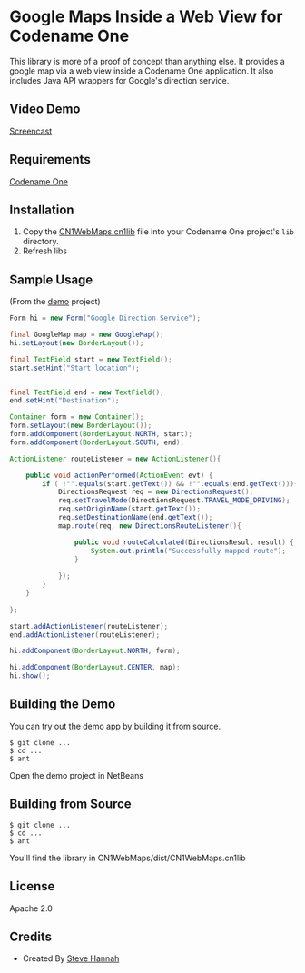 # Google Maps Inside a Web View for Codename One

This library is more of a proof of concept than anything else.  It provides a google map via a web view inside a Codename One application.  It also includes Java API wrappers for Google's direction service.

## Video Demo

[Screencast](https://youtu.be/sRR2tej5LCE)

## Requirements

[Codename One](http://www.codenameone.com)

## Installation

1. Copy the [CN1WebMaps.cn1lib](bin/CN1WebMaps.cn1lib) file into your Codename One project's `lib` directory.
2. Refresh libs

## Sample Usage

(From the [demo](demo) project)

````java
Form hi = new Form("Google Direction Service");

final GoogleMap map = new GoogleMap();
hi.setLayout(new BorderLayout());

final TextField start = new TextField();
start.setHint("Start location");


final TextField end = new TextField();
end.setHint("Destination");

Container form = new Container();
form.setLayout(new BorderLayout());
form.addComponent(BorderLayout.NORTH, start);
form.addComponent(BorderLayout.SOUTH, end);

ActionListener routeListener = new ActionListener(){

    public void actionPerformed(ActionEvent evt) {
        if ( !"".equals(start.getText()) && !"".equals(end.getText())){
            DirectionsRequest req = new DirectionsRequest();
            req.setTravelMode(DirectionsRequest.TRAVEL_MODE_DRIVING);
            req.setOriginName(start.getText());
            req.setDestinationName(end.getText());
            map.route(req, new DirectionsRouteListener(){

                public void routeCalculated(DirectionsResult result) {
                    System.out.println("Successfully mapped route");
                }
                
            });
        }
    }
    
};

start.addActionListener(routeListener);
end.addActionListener(routeListener);

hi.addComponent(BorderLayout.NORTH, form);

hi.addComponent(BorderLayout.CENTER, map);
hi.show();
````

## Building the Demo

You can try out the demo app by building it from source.

~~~~
$ git clone ...
$ cd ...
$ ant
~~~~

Open the demo project in NetBeans

## Building from Source

~~~~
$ git clone ...
$ cd ...
$ ant
~~~~

You'll find the library in CN1WebMaps/dist/CN1WebMaps.cn1lib


## License

Apache 2.0


## Credits

* Created By [Steve Hannah](http://sjhannah.com)